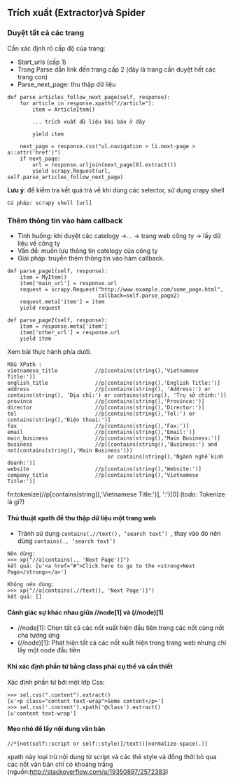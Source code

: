 ## Trích xuất (Extractor)và Spider
### Duyệt tất cả các trang
Cần xác định rõ cấp độ của trang:
-	Start_urls (cấp 1)
-	Trong Parse dẫn link đến trang cấp 2 (đây là trang cần duyệt hết các trang con)
-	Parse_next_page: thu thập dữ liệu
```lightning
def parse_articles_follow_next_page(self, response):
    for article in response.xpath("//article"):
        item = ArticleItem()

        ... trích xuất dữ liệu bài báo ở đây

        yield item

    next_page = response.css("ul.navigation > li.next-page > a::attr('href')")
    if next_page:
        url = response.urljoin(next_page[0].extract())
        yield scrapy.Request(url, self.parse_articles_follow_next_page)
```
**Lưu ý**: để kiểm tra kết quả trả về khi dùng các selector, sử dụng crapy shell
```lightning
Cú pháp: scrapy shell [url]
```
### Thêm thông tin vào hàm callback 
- Tình huống: khi duyệt các catelogy ->… -> trang web công ty -> lấy dữ liệu về công ty
- Vấn đề: muốn lưu thông tin catelogy của công ty
- Giải pháp: truyền thêm thông tin vào hàm callback.
```lightning
def parse_page1(self, response):
    item = MyItem()
    item['main_url'] = response.url
    request = scrapy.Request("http://www.example.com/some_page.html",
                             callback=self.parse_page2)
    request.meta['item'] = item
    yield request

def parse_page2(self, response):
    item = response.meta['item']
    item['other_url'] = response.url
    yield item
```
    
Xem bài thực hành phía dưới.
```lightning
Mẫu XPath :
vietnamese_title            //p[contains(string(),'Vietnamese Title:')]
english_title               //p[contains(string(),'English Title:')]
address                     //p[contains(string(), 'Address:') or contains(string(), 'Địa chỉ:') or contains(string(), 'Trụ sở chính:')]
province                    //p[contains(string(),'Province:')]
director                    //p[contains(string(),'Director:')]
tel                         //p[contains(string(),'Tel:') or contains(string(),'Điện thoại:')]
fax                         //p[contains(string(),'Fax:')]
email                       //p[contains(string(),'Email:')]
main_business               //p[contains(string(),'Main Business:')]
business                    //p[(contains(string(),'Business:') and not(contains(string(),'Main Business'))) 
                                or contains(string(),'Ngành nghề kinh doanh:')]
website                     //p[contains(string(),'Website:')]
company_title               //p[contains(string(),'Vietnamese Title:')]
```

fn:tokenize(//p[contains(string(),'Vietnamese Title:')], ':')[0] (todo: Tokenize là gì?)
#### Thủ thuật xpath để thu thập dữ liệu một trang web
- Tránh sử dụng ``contains(.//text(), ‘search text’) ``, thay vào đó nên dùng ``contains(., ‘search text’) ``
```lightning
Nên dùng: 
>>> xp("//a[contains(., 'Next Page')]")
kết quả: [u'<a href="#">Click here to go to the <strong>Next Page</strong></a>']
```
```lightning
Không nên dùng:
>>> xp("//a[contains(.//text(), 'Next Page')]")
kết quả: []
```
#### Cảnh giác sự khác nhau giữa //node[1] và (//node)[1]
- //node[1]: Chọn tất cả các nốt xuất hiện đầu tiên trong các nốt cùng nốt cha tương ứng
- (//node)[1]: Phát hiện tất cả các nốt xuất hiện trong trang web nhưng chỉ lấy một node đầu tiên
#### Khi xác định phần tử bằng class phải cụ thể và cần thiết
Xác định phần tử bởi một lớp Css:
```lightning
>>> sel.css(".content").extract()
[u'<p class="content text-wrap">Some content</p>']
>>> sel.css('.content').xpath('@class').extract()
[u'content text-wrap']
```
#### Mẹo nhỏ để lấy nội dung văn bản
```lightning
//*[not(self::script or self::style)]/text()[normalize-space(.)]
```
xpath này loại trừ nội dung từ script và các thẻ style và đồng thời bỏ qua các nốt văn bản chỉ có khoảng trắng
(nguồn:http://stackoverflow.com/a/19350897/2572383)
